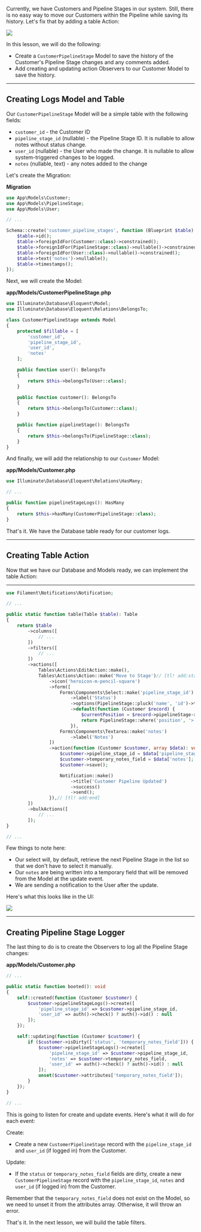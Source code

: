 Currently, we have Customers and Pipeline Stages in our system. Still, there is no easy way to move our Customers within the Pipeline while saving its history. Let's fix that by adding a table Action:

![](https://laraveldaily.com/uploads/2023/10/customerMoveToStageButton.png)

In this lesson, we will do the following:

- Create a `CustomerPipelineStage` Model to save the history of the Customer's Pipeline Stage changes and any comments added.
- Add creating and updating action Observers to our Customer Model to save the history.

---

## Creating Logs Model and Table

Our `CustomerPipelineStage` Model will be a simple table with the following fields:

- `customer_id` - the Customer ID
- `pipeline_stage_id` (nullable) - the Pipeline Stage ID. It is nullable to allow notes without status change.
- `user_id` (nullable) - the User who made the change. It is nullable to allow system-triggered changes to be logged.
- `notes` (nullable, text) - any notes added to the change

Let's create the Migration:

**Migration**
```php
use App\Models\Customer;
use App\Models\PipelineStage;
use App\Models\User;

// ...

Schema::create('customer_pipeline_stages', function (Blueprint $table) {
    $table->id();
    $table->foreignIdFor(Customer::class)->constrained();
    $table->foreignIdFor(PipelineStage::class)->nullable()->constrained();
    $table->foreignIdFor(User::class)->nullable()->constrained();
    $table->text('notes')->nullable();
    $table->timestamps();
});
```

Next, we will create the Model:

**app/Models/CustomerPipelineStage.php**
```php
use Illuminate\Database\Eloquent\Model;
use Illuminate\Database\Eloquent\Relations\BelongsTo;

class CustomerPipelineStage extends Model
{
    protected $fillable = [
        'customer_id',
        'pipeline_stage_id',
        'user_id',
        'notes'
    ];

    public function user(): BelongsTo
    {
        return $this->belongsTo(User::class);
    }

    public function customer(): BelongsTo
    {
        return $this->belongsTo(Customer::class);
    }

    public function pipelineStage(): BelongsTo
    {
        return $this->belongsTo(PipelineStage::class);
    }
}
```

And finally, we will add the relationship to our `Customer` Model:

**app/Models/Customer.php**
```php
use Illuminate\Database\Eloquent\Relations\HasMany;

// ...

public function pipelineStageLogs(): HasMany
{
    return $this->hasMany(CustomerPipelineStage::class);
}
```

That's it. We have the Database table ready for our customer logs.

---

## Creating Table Action

Now that we have our Database and Models ready, we can implement the table Action:

****
```php
use Filament\Notifications\Notification;

// ...

public static function table(Table $table): Table
{
    return $table
        ->columns([
            // ...
        ])
        ->filters([
            // ...
        ])
        ->actions([
            Tables\Actions\EditAction::make(),
            Tables\Actions\Action::make('Move to Stage')// [tl! add:start]
                ->icon('heroicon-m-pencil-square')
                ->form([
                    Forms\Components\Select::make('pipeline_stage_id')
                        ->label('Status')
                        ->options(PipelineStage::pluck('name', 'id')->toArray())
                        ->default(function (Customer $record) {
                            $currentPosition = $record->pipelineStage->position;
                            return PipelineStage::where('position', '>', $currentPosition)->first()?->id;
                        }),
                    Forms\Components\Textarea::make('notes')
                        ->label('Notes')
                ])
                ->action(function (Customer $customer, array $data): void {
                    $customer->pipeline_stage_id = $data['pipeline_stage_id'];
                    $customer->temporary_notes_field = $data['notes'];
                    $customer->save();

                    Notification::make()
                        ->title('Customer Pipeline Updated')
                        ->success()
                        ->send();
                }),// [tl! add:end]
        ])
        ->bulkActions([
            // ...
        ]);
}

// ...
```

Few things to note here:

- Our select will, by default, retrieve the next Pipeline Stage in the list so that we don't have to select it manually.
- Our `notes` are being written into a temporary field that will be removed from the Model at the update event.
- We are sending a notification to the User after the update.

Here's what this looks like in the UI:

![](https://laraveldaily.com/uploads/2023/10/customerMoveToStageButton.png)

---

## Creating Pipeline Stage Logger

The last thing to do is to create the Observers to log all the Pipeline Stage changes:

**app/Models/Customer.php**
```php
// ...

public static function booted(): void
{
    self::created(function (Customer $customer) {
        $customer->pipelineStageLogs()->create([
            'pipeline_stage_id' => $customer->pipeline_stage_id,
            'user_id' => auth()->check() ? auth()->id() : null
        ]);
    });

    self::updating(function (Customer $customer) {
        if ($customer->isDirty(['status', 'temporary_notes_field'])) {
            $customer->pipelineStageLogs()->create([
                'pipeline_stage_id' => $customer->pipeline_stage_id,
                'notes' => $customer->temporary_notes_field,
                'user_id' => auth()->check() ? auth()->id() : null
            ]);
            unset($customer->attributes['temporary_notes_field']);
        }
    });
}

// ...
```

This is going to listen for create and update events. Here's what it will do for each event:

Create:
- Create a new `CustomerPipelineStage` record with the `pipeline_stage_id` and `user_id` (if logged in) from the Customer.

Update:
- If the `status` or `temporary_notes_field` fields are dirty, create a new `CustomerPipelineStage` record with the `pipeline_stage_id`, `notes` and `user_id` (if logged in) from the Customer.

Remember that the `temporary_notes_field` does not exist on the Model, so we need to unset it from the attributes array. Otherwise, it will throw an error.

That's it. In the next lesson, we will build the table filters.
